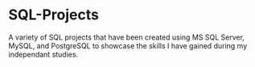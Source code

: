 # SQL-Projects
A variety of SQL projects that have been created using MS SQL Server, MySQL, and PostgreSQL to showcase the skills I have gained during my independant studies.
